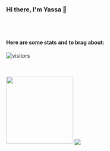 ### Hi there, I'm Yassa 👋

<br />
<br />
 

#### Here are some stats and to brag about:

![visitors](https://visitor-badge.glitch.me/badge?page_id=page.id)

<br>
<br>
<img height="180em" src="https://github-readme-stats.vercel.app/api?username=yassataiseer&show_icons=true&hide_border=true&&count_private=true&include_all_commits=true" />

<img align="center" src="https://github-readme-stats.vercel.app/api/top-langs/?username=yassataiseer" />


